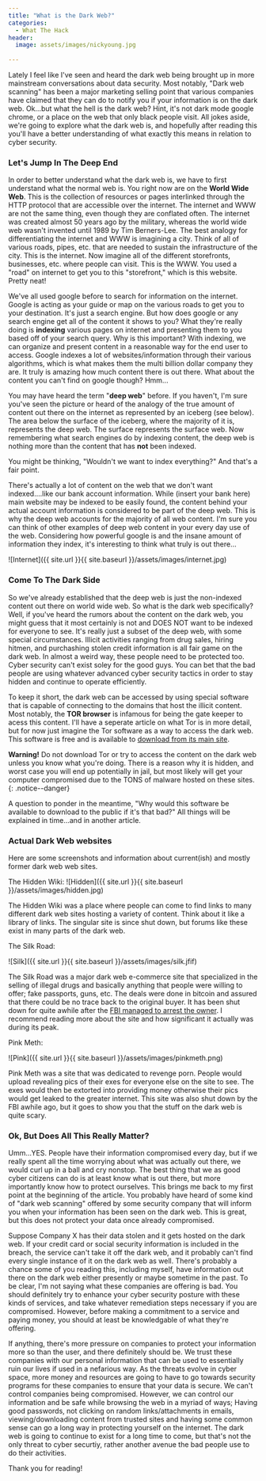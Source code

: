 ```yaml
---
title: "What is the Dark Web?"
categories:
  - What The Hack
header:
  image: assets/images/nickyoung.jpg
  
---
```


Lately I feel like I've seen and heard the dark web being brought up in more mainstream conversations about data security. Most notably, "Dark web scanning" has been a major marketing selling point that various companies have claimed that they can do to notify you if your information is on the dark web. Ok...but what the hell is the dark web? Hint, it's not dark mode google chrome, or a place on the web that only black people visit. All jokes aside, we're going to explore what the dark web is, and hopefully after reading this you'll have a better understanding of what exactly this means in relation to cyber security.

### Let's Jump In The Deep End

In order to better understand what the dark web is, we have to first understand what the normal web is. You right now are on the **World Wide Web**. This is the collection of resources or pages interlinked through the HTTP protocol that are accessible over the internet. The internet and WWW are not the same thing, even though they are conflated often. The internet was created almost 50 years ago by the military, whereas the world wide web wasn't invented until 1989 by Tim Berners-Lee. The best analogy for differentiating the internet and WWW is imagining a city. Think of all of various roads, pipes, etc. that are needed to sustain the infrastructure of the city. This is the internet. Now imagine all of the different storefronts, businesses, etc. where people can visit. This is the WWW. You used a "road" on internet to get you to this "storefront," which is this website. Pretty neat!

We've all used google before to search for information on the internet. Google is acting as your guide or map on the various roads to get you to your destination. It's just a search engine. But how does google or any search engine get all of the content it shows to you? What they're really doing is **indexing** various pages on internet and presenting them to you based off of your search query. Why is this important? With indexing, we can organize and present content in a reasonable way for the end user to access. Google indexes a lot of websites/information through their various algorithms, which is what makes them the multi billion dollar company they are. It truly is amazing how much content there is out there. What about the content you can't find on google though? Hmm...  

You may have heard the term "**deep web**" before. If you haven't, I'm sure you've seen the picture or heard of the analogy of the true amount of content out there on the internet as represented by an iceberg (see below). The area below the surface of the iceberg, where the majority of it is, represents the deep web. The surface represents the surface web. Now remembering what search engines do by indexing content, the deep web is nothing more than the content that has **not** been indexed. 

You might be thinking, "Wouldn't we want to index everything?" And that's a fair point.

There's actually a lot of content on the web that we don't want indexed....like our bank account information. While (insert your bank here) main website may be indexed to be easily found, the content behind your actual account information is considered to be part of the deep web. This is why the deep web accounts for the majority of all web content. I'm sure you can think of other examples of deep web content in your every day use of the web. Considering how powerful google is and the insane amount of information they index, it's interesting to think what truly is out there...

![Internet]({{ site.url }}{{ site.baseurl }}/assets/images/internet.jpg)

### Come To The Dark Side

So we've already established that the deep web is just the non-indexed content out there on world wide web. So what is the dark web specifically? Well, if you've heard the rumors about the content on the dark web, you might guess that it most certainly is not and DOES NOT want to be indexed for everyone to see. It's really just a subset of the deep web, with some special circumstances. Illicit activities ranging from drug sales, hiring hitmen, and purchashing stolen credit information is all fair game on the dark web. In almost a weird way, these people need to be protected too. Cyber security can't exist soley for the good guys. You can bet that the bad people are using whatever advanced cyber security tactics in order to stay hidden and continue to operate efficiently. 

To keep it short, the dark web can be accessed by using special software that is capable of connecting to the domains that host the illicit content. Most notably, the **TOR browser** is infamous for being the gate keeper to acess this content. I'll have a seperate article on what Tor is in more detail, but for now just imagine the Tor software as a way to access the dark web. This software is free and is available to [download from its main site](https://www.torproject.org/). 

**Warning!** Do not download Tor or try to access the content on the dark web unless you know what you're doing. There is a reason why it is hidden, and worst case you will end up potentially in jail, but most likely will get your computer compromised due to the TONS of malware hosted on these sites.  
{: .notice--danger}

A question to ponder in the meantime, "Why would this software be available to download to the public if it's that bad?" All things will be explained in time...and in another article. 

### Actual Dark Web websites

Here are some screenshots and information about current(ish) and mostly former dark web web sites.

The Hidden Wiki:
![Hidden]({{ site.url }}{{ site.baseurl }}/assets/images/hidden.jpg)

The Hidden Wiki was a place where people can come to find links to many different dark web sites hosting a variety of content. Think about it like a library of links. The singular site is since shut down, but forums like these exist in many parts of the dark web. 



The Silk Road:

![Silk]({{ site.url }}{{ site.baseurl }}/assets/images/silk.jfif)

The Silk Road was a major dark web e-commerce site that specialized in the selling of illegal drugs and basically anything that people were willing to offer; fake passports, guns, etc. The deals were done in bitcoin and assured that there could be no trace back to the original buyer. It has been shut down for quite awhile after the [FBI managed to arrest the owner](https://www.usatoday.com/story/news/nation/2013/10/21/fbi-cracks-silk-road/2984921/). I recommend reading more about the site and how significant it actually was during its peak.



Pink Meth:

![Pink]({{ site.url }}{{ site.baseurl }}/assets/images/pinkmeth.png)

Pink Meth was a site that was dedicated to revenge porn. People would upload revealing pics of their exes for everyone else on the site to see. The exes would then be extorted into providing money otherwise their pics would get leaked to the greater internet. This site was also shut down by the FBI awhile ago, but it goes to show you that the stuff on the dark web is quite scary.

### Ok, But Does All This Really Matter?

Umm...YES. People have their information compromised every day, but if we really spent all the time worrying about what was actually out there, we would curl up in a ball and cry nonstop. The best thing that we as good cyber citizens can do is at least know what is out there, but more importantly know how to protect ourselves. This brings me back to my first point at the beginning of the article. You probably have heard of some kind of "dark web scanning" offered by some security company that will inform you when your information has been seen on the dark web. This is great, but this does not protect your data once already compromised. 

Suppose Company X has their data stolen and it gets hosted on the dark web. If your credit card or social security information is included in the breach, the service can't take it off the dark web, and it probably can't find every single instance of it on the dark web as well. There's probably a chance some of you reading this, including myself, have information out there on the dark web either presently or maybe sometime in the past. To be clear, I'm not saying what these companies are offering is bad. You should definitely try to enhance your cyber security posture with these kinds of services, and take whatever remediation steps necessary if you are compromised. However, before making a commitment to a service and paying money, you should at least be knowledgable of what they're offering. 

If anything, there's more pressure on companies to protect your information more so than the user, and there definitely should be. We trust these companies with our personal information that can be used to essentially ruin our lives if used in a nefarious way. As the threats evolve in cyber space, more money and resources are going to have to go towards security programs for these companies to ensure that your data is secure. We can't control companies being compromised. However, we can control our information and be safe while browsing the web in a myriad of ways; Having good passwords, not clicking on random links/attachments in emails, viewing/downloading content from trusted sites and having some common sense can go a long way in protecting yourself on the internet. The dark web is going to continue to exist for a long time to come, but that's not the only threat to cyber securtiy, rather another avenue the bad people use to do their activities. 

Thank you for reading! 
